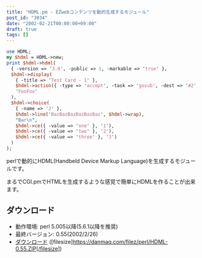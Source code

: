 ```yaml
---
title: "HDML.pm - EZwebコンテンツを動的生成するモジュール"
post_id: "3034"
date: "2002-02-21T00:00:00+09:00"
draft: true
tags: []
---
```


```Perl
use HDML;
my $hdml = HDML->new;
print $hdml->hdml(
　{ -version => '3.0', -public => 1, -markable => 'true' },
　$hdml->display(
　　{ -title => 'Test Card - 1' },
　　$hdml->action({ -type => 'accept', -task => 'gosub', -dest => '#2' }),
　　'FooFoo'
　),
　$hdml->choice(
　　{ -name => '2' },
　　$hdml->line('BazBazBazBazBazBaz', $hdml->wrap),
　　"Bar\n",
　　$hdml->ce({ -value => 'one' }, '1'),
　　$hdml->ce({ -value => 'two' }, '2'),
　　$hdml->ce({ -value => 'three' }, '3')
　)
);
```

perlで動的にHDML(Handbeld Device Markup Language)を生成するモジュールです。

まるでCGI.pmでHTMLを生成するような感覚で簡単にHDMLを作ることが出来ます。

## ダウンロード


  * 動作環境: perl 5.005以降(5.6.1以降を推奨)
  * 最終バージョン: 0.55(2002/2/26)
  * [ダウンロード](https://danmaq.com/filez/perl/HDML-0.55.ZIP) ([filesize]https://danmaq.com/filez/perl/HDML-0.55.ZIP[/filesize])

